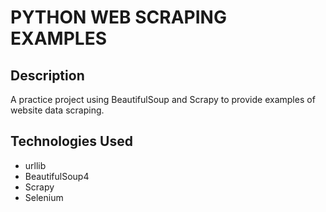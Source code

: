 # PYTHON WEB SCRAPING EXAMPLES

## Description

A practice project using BeautifulSoup and Scrapy to provide examples of website data scraping. 

## Technologies Used

- urllib
- BeautifulSoup4
- Scrapy
- Selenium
